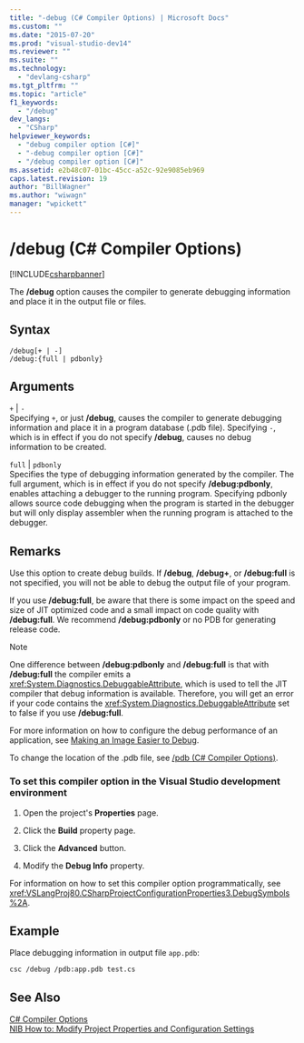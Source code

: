 ```yaml
---
title: "-debug (C# Compiler Options) | Microsoft Docs"
ms.custom: ""
ms.date: "2015-07-20"
ms.prod: "visual-studio-dev14"
ms.reviewer: ""
ms.suite: ""
ms.technology: 
  - "devlang-csharp"
ms.tgt_pltfrm: ""
ms.topic: "article"
f1_keywords: 
  - "/debug"
dev_langs: 
  - "CSharp"
helpviewer_keywords: 
  - "debug compiler option [C#]"
  - "-debug compiler option [C#]"
  - "/debug compiler option [C#]"
ms.assetid: e2b48c07-01bc-45cc-a52c-92e9085eb969
caps.latest.revision: 19
author: "BillWagner"
ms.author: "wiwagn"
manager: "wpickett"
---
```

# /debug (C# Compiler Options)
[!INCLUDE[csharpbanner](../../../includes/csharpbanner.md)]

The **/debug** option causes the compiler to generate debugging information and place it in the output file or files.  
  
## Syntax  
  
```  
/debug[+ | -]  
/debug:{full | pdbonly}  
```  
  
## Arguments  
 `+` &#124; `-`  
 Specifying `+`, or just **/debug**, causes the compiler to generate debugging information and place it in a program database (.pdb file). Specifying `-`, which is in effect if you do not specify **/debug**, causes no debug information to be created.  
  
 `full` &#124; `pdbonly`  
 Specifies the type of debugging information generated by the compiler. The full argument, which is in effect if you do not specify **/debug:pdbonly**, enables attaching a debugger to the running program. Specifying pdbonly allows source code debugging when the program is started in the debugger but will only display assembler when the running program is attached to the debugger.  
  
## Remarks  
 Use this option to create debug builds. If **/debug**, **/debug+**, or **/debug:full** is not specified, you will not be able to debug the output file of your program.  
  
 If you use **/debug:full**, be aware that there is some impact on the speed and size of JIT optimized code and a small impact on code quality with **/debug:full**. We recommend **/debug:pdbonly** or no PDB for generating release code.  
  
> [!NOTE]
>  One difference between **/debug:pdbonly** and **/debug:full** is that with **/debug:full** the compiler emits a <xref:System.Diagnostics.DebuggableAttribute>, which is used to tell the JIT compiler that debug information is available. Therefore, you will get an error if your code contains the <xref:System.Diagnostics.DebuggableAttribute> set to false if you use **/debug:full**.  
  
 For more information on how to configure the debug performance of an application, see [Making an Image Easier to Debug](../Topic/Making%20an%20Image%20Easier%20to%20Debug.md).  
  
 To change the location of the .pdb file, see [/pdb (C# Compiler Options)](../../../csharp/language-reference/compiler-options/pdb-csharp-compiler-options.md).  
  
### To set this compiler option in the Visual Studio development environment  
  
1.  Open the project's **Properties** page.  
  
2.  Click the **Build** property page.  
  
3.  Click the **Advanced** button.  
  
4.  Modify the **Debug Info** property.  
  
 For information on how to set this compiler option programmatically, see <xref:VSLangProj80.CSharpProjectConfigurationProperties3.DebugSymbols%2A>.  
  
## Example  
 Place debugging information in output file `app.pdb`:  
  
```  
csc /debug /pdb:app.pdb test.cs  
```  
  
## See Also  
 [C# Compiler Options](../../../csharp/language-reference/compiler-options/index.md)   
 [NIB How to: Modify Project Properties and Configuration Settings](http://msdn.microsoft.com/en-us/e7184bc5-2f2b-4b4f-aa9a-3ecfcbc48b67)